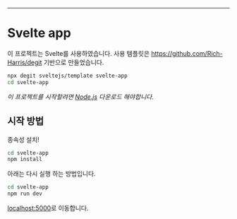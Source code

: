 ---

# Svelte app
이 프로젝트는 Svelte를 사용하였습니다.
사용 템플릿은 https://github.com/Rich-Harris/degit 기반으로 만들었습니다.
```bash
npx degit sveltejs/template svelte-app
cd svelte-app
```

*이 프로젝트를 시작할려면 [Node.js](https://nodejs.org) 다운로드 해야합니다.*


## 시작 방법

종속성 설치!

```bash
cd svelte-app
npm install
```
아래는 다시 실행 하는 방법입니다.
```bash
cd svelte-app
npm run dev
```

[localhost:5000](http://localhost:5000)로 이동합니다.  
